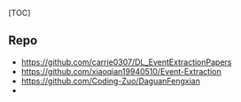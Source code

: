 [TOC]






## Repo

- https://github.com/carrie0307/DL_EventExtractionPapers
- https://github.com/xiaoqian19940510/Event-Extraction
- https://github.com/Coding-Zuo/DaguanFengxian
- 



